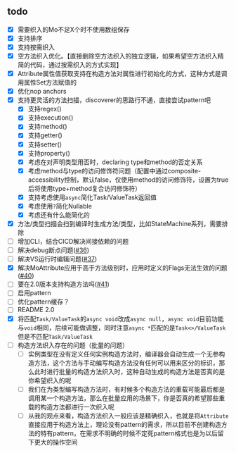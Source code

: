 ## todo
- [x] 需要织入的Mo不足X个时不使用数组保存
- [x] 支持排序
- [x] 支持按需织入
- [x] 空方法织入优化。【直接删除空方法织入的独立逻辑，如果希望空方法织入精简的代码，通过按需织入的方式实现】
- [x] Attribute属性值获取支持在构造方法对属性进行初始化的方式，这种方式是调用属性Set方法赋值的
- [x] 优化nop anchors
- [x] 支持更灵活的方法扫描，discoverer的思路行不通，直接尝试pattern吧
  - [x] 支持regex()
  - [x] 支持execution()
  - [x] 支持method()
  - [x] 支持getter()
  - [x] 支持setter()
  - [x] 支持property()
  - [x] 考虑在对声明类型用否时，declaring type和method的否定关系
  - [x] 考虑method与type的访问修饰符问题（配置中通过composite-accessibility控制，默认false，仅使用method的访问修饰符，设置为true后将使用type+method复合访问修饰符）
  - [x] 支持考虑使用`async`简化Task/ValueTask返回值
  - [x] 考虑使用`?`简化Nullable
  - [x] 考虑还有什么能简化的
- [x] 方法/类型扫描会扫到编译时生成方法/类型，比如StateMachine系列，需要排除
- [ ] 增加CLI，结合CICD解决间接依赖的问题
- [ ] 解决debug断点问题([#36](https://github.com/inversionhourglass/Rougamo/issues/36))
- [ ] 解决VS运行时编辑问题([#37](https://github.com/inversionhourglass/Rougamo/issues/37))
- [x] 解决MoAttribute应用于高于方法级别时，应用时定义的Flags无法生效的问题([#40](https://github.com/inversionhourglass/Rougamo/issues/37))
- [ ] 要在2.0版本支持构造方法吗([#41](https://github.com/inversionhourglass/Rougamo/issues/41))
- [ ] 启用pattern
- [ ] 优化pattern缓存？
- [ ] README 2.0
- [x] 将匹配`Task/ValueTask`的`async void`改成`async null`，`async void`目前功能与`void`相同，后续可能做调整，同时注意`async *`匹配的是`Task<>/ValueTask`但是不匹配`Task/ValueTask`
- [ ] 构造方法织入存在的问题（批量的问题）
  - [ ] 实例类型在没有定义任何实例构造方法时，编译器会自动生成一个无参构造方法，这个方法与手动编写构造方法没有任何可以用来区分的标识，那么此时进行批量的构造方法织入时，这种自动生成的构造方法是否真的是你希望织入的呢
  - [ ] 我们在为类型编写构造方法时，有时候多个构造方法的重载可能最后都是调用某一个构造方法，那么在批量应用的场景下，你是否真的希望那些重载的构造方法都进行一次织入呢
  - [ ] 从我的观点来看，构造方法织入一般应该是精确织入，也就是将`Attribute`直接应用于构造方法上，理论没有pattern的需求，所以目前不创建构造方法的特有pattern，在需求不明确的时候不定死pattern格式也是为以后留下更大的操作空间